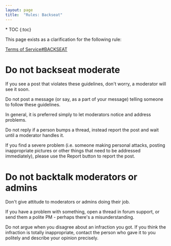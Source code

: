```yaml
---
layout: page
title:  "Rules: Backseat"
---
```


<div class="toc" markdown="1">
  * TOC
  {:toc}
</div>

This page exists as a clarification for the following rule:

[Terms of Service#BACKSEAT](/rules/terms-of-service/#backseat)

# Do not backseat moderate

If you see a post that violates these guidelines, don't worry, a moderator will see it soon.  

Do not post a message (or say, as a part of your message) telling someone to follow these guidelines.  

In general, it is preferred simply to let moderators notice and address problems. 

Do not reply if a person bumps a thread, instead report the post and wait until a moderator handles it.

If you find a severe problem (i.e. someone making personal attacks, posting inappropriate pictures or other things that need to be addressed immediately), 
please use the Report button to report the post.

# Do not backtalk moderators or admins

Don't give attitude to moderators or admins doing their job. 

If you have a problem with something, open a thread in forum support, or send them a polite PM - perhaps there's a misunderstanding. 

Do not argue when you disagree about an infraction you got. If you think the infraction is totally inappropriate, contact the person who gave it to you politely and describe your opinion precisely.